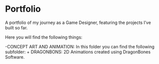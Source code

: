 # Portfolio
A portfolio of my journey as a Game Designer, featuring the projects I’ve built so far.

Here you will find the following things:

-CONCEPT ART AND ANIMATION:
    In this folder you can find the following subfolder:
    + DRAGONBONS: 2D Animations created using DragonBones Software.
